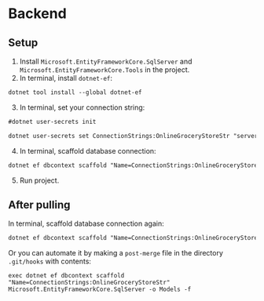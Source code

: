 ﻿# Backend

## Setup

1. Install `Microsoft.EntityFrameworkCore.SqlServer` and `Microsoft.EntityFrameworkCore.Tools` in the project.
2. In terminal, install `dotnet-ef`:
```ps
dotnet tool install --global dotnet-ef
```
3. In terminal, set your connection string:
```ps
#dotnet user-secrets init

dotnet user-secrets set ConnectionStrings:OnlineGroceryStoreStr "server=INL666;database=OnlineGroceryStore;trusted_connection=true;TrustServerCertificate=true;"
```
4. In terminal, scaffold database connection:
```ps  
dotnet ef dbcontext scaffold "Name=ConnectionStrings:OnlineGroceryStoreStr" Microsoft.EntityFrameworkCore.SqlServer -o Models -f
```
5. Run project.

## After pulling

In terminal, scaffold database connection again:
```ps  
dotnet ef dbcontext scaffold "Name=ConnectionStrings:OnlineGroceryStoreStr" Microsoft.EntityFrameworkCore.SqlServer -o Models -f
```

Or you can automate it by making a `post-merge` file in the directory `.git/hooks` with contents:
```
exec dotnet ef dbcontext scaffold "Name=ConnectionStrings:OnlineGroceryStoreStr" Microsoft.EntityFrameworkCore.SqlServer -o Models -f
```